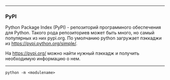 ___
### PyPI

Python Package Index (PyPI) - репозиторий программного обеспечения для Python.
Такого рода репозиториев может быть много, но самый популярных из них pypi.org. По умолчанию python загружает пэккаджи из https://pypi.python.org/simple/.

На https://pypi.org/ можно найти нужный пэккадж и получить необходимую информацию о нем.

___

`python -m <modulename>`